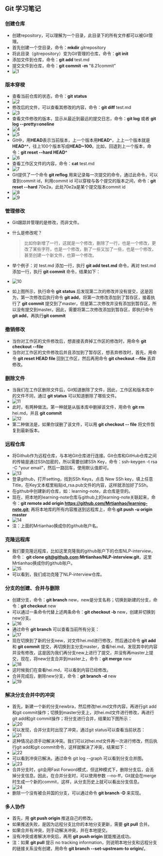 ## Git 学习笔记

### 创建仓库

+ 创建repository，可以理解为一个目录，此目录下的所有文件都可以被Git管理。
+ 首先创建一个空目录，命令：**mkdir** gitrepository
+ 将此目录（gitrepository）变为Git管理的仓库，命令：**git init**
+ 添加文件到仓库，命令：**git add** test.md
+ 提交文件到仓库，命令：**git commit -m** "8.21commit"
+ ![1](https://github.com/Mrtianhao/learning-note/blob/master/gitLearning/images/1.jpg)



### 版本穿梭

+ 查看当前仓库的状态，命令：**git status**
+ ![2](https://github.com/Mrtianhao/learning-note/blob/master/gitLearning/images/2.jpg)
+ 修改后的文件，可以查看其修改的内容，命令：**git diff** test.md
+ ![3](https://github.com/Mrtianhao/learning-note/blob/master/gitLearning/images/3.jpg)
+ 查看文件修改的版本，显示从最近到最远的提交日志，命令：**git log** 或者 **git log --pretty=oneline**
+ ![4](https://github.com/Mrtianhao/learning-note/blob/master/gitLearning/images/4.jpg)
+ ![5](https://github.com/Mrtianhao/learning-note/blob/master/gitLearning/images/5.jpg)
+ Git中，用**HEAD**表示当前版本，上一个版本用**HEAD^**，上上一个版本就是**HEAD^^**，往上100个版本写成**HEAD~100**。比如，回退到上一个版本，命令：**git reset --hard HEAD^**
+ ![6](https://github.com/Mrtianhao/learning-note/blob/master/gitLearning/images/6.jpg)
+ 查看工作区文件的内容，命令：**cat** test.md
+ ![7](https://github.com/Mrtianhao/learning-note/blob/master/gitLearning/images/7.jpg)
+ Git提供了一个命令 **git reflog** 用来记录每一次提交的命令，通过此命令，可以查到commit id，利用commit id 可以穿梭与各个提交的版本之间，命令：**git reset  --hard** 70e2a，此处70e2a是某个提交版本commit id
+ ![8](https://github.com/Mrtianhao/learning-note/blob/master/gitLearning/images/8.jpg)
+ ![9](https://github.com/Mrtianhao/learning-note/blob/master/gitLearning/images/9.jpg)

### 管理修改

+ Git跟踪并管理的是修改，而非文件。

+ 什么是修改呢？

  >比如你新增了一行，这就是一个修改，删除了一行，也是一个修改，更改了某些字符，也是一个修改，删了一些又加了一些，也是一个修改，甚至创建一个新文件，也算一个修改。

+ 举个例子：对 test.md 添加一行，执行 **git add test.md** 命令，再对 test.md 添加一行，执行 **git commit** 命令，结果如下：

+ ![10](https://github.com/Mrtianhao/learning-note/blob/master/gitLearning/images/0.png)

+ 如上图所示，执行命令 **git status** 后发现第二次的修改并没有提交，这是因为，第一次修改后执行命令 **git add**，将第一次修改添加到了暂存区，接着执行了 **git commit** 提交到了master，但是第二次修改并没有添加到暂存区，所以没有提交到master。因此，需要将第二次修改添加到暂存区，即执行命令 **git add**，再执行**git commit**

### 撤销修改

* 当你对工作区的文件修改后，想直接丢弃掉工作区的修改时，用命令 **git checkout --file**
* 当你对工作区的文件修改后并且添加到了暂存区，想丢弃修改时，首先，用命令 **git reset HEAD file** 回到工作区，然后再用命令 **git checkout --file** 丢弃修改。

###  删除文件

* 当我们在工作区删除文件后，Git知道删除了文件，因此，工作区和版本库中的文件不同，通过 **git status** 可以知道删除了哪些文件。
* ![11](https://github.com/Mrtianhao/learning-note/blob/master/gitLearning/images/11.png)
* 此时，有两种做法。第一种就是从版本库中删掉该文件，用命令 **git rm** hei.md，并且 **git commit**
* ![12](https://github.com/Mrtianhao/learning-note/blob/master/gitLearning/images/12.png)
* 第二种做法是，如果你误删了该文件，可以用 **git checkout -- file** 将文件恢复到最新版本。

### 远程仓库

+ 将Github作为远程仓库，与本地Git仓库进行连接。Git仓库和GitHub仓库之间的传输是通过SSh加密的，所以需要创建SSh Key，命令：ssh-keygen -t rsa -C "your email"，然后一路回车，使用默认值即可。
+ ![13](https://github.com/Mrtianhao/learning-note/blob/master/gitLearning/images/13.png)
+ 登录github，打开setting，找到SSh Keys，点击 New SSh key，填上任意Title，在Key文本框里粘贴id_rsa.pub文件的内容，这样就添加好了SSh。
+ 在github中创建新的仓库，如：learning-note，此仓库是空的。
+ 现在，把本地的learning-note仓库与github上的learning-note关联起来，命令：**git remote add origin https://github.com/Mrtianhao/learning-note.git**; 再将本地库的所有内容推送到远程库上，命令:**git push -u origin master**
+ ![14](https://github.com/Mrtianhao/learning-note/blob/master/gitLearning/images/14.png)
+ 注：上面的Mrtianhao换成你的github账户名。

### 克隆远程库

* 我们要克隆远程库，比如这里克隆我的github账户下的仓库NLP-interview，命令： **git clone git@github.com:Mrtianhao/NLP-interview.git**，这里Mrtianhao换成你的github账户。
* ![15](https://github.com/Mrtianhao/learning-note/blob/master/gitLearning/images/15.png)
* 可以看到，我们成功克隆了NLP-interview仓库。

### 分支的创建、合并与删除

* 创建分支，命令：**git branch** new，new是分支名称；切换到新建的分支，命令：**git checkout** new
* 可以通过一条命令代替上述两条命令：**git checkout -b** new，创建并切换到new分支。
* ![16](https://github.com/Mrtianhao/learning-note/blob/master/gitLearning/images/16.png)
* 通过命令 **git branch** 可以查看当前所有分支：
* ![17](https://github.com/Mrtianhao/learning-note/blob/master/gitLearning/images/17.png)
* 现在切换到了新的分支new，对文件hei.md进行修改，然后通过命令 **git add** 和 **git commit** 提交，再切换到主分支master，查看hei.md，发现其中的内容并没有修改，这是因为我们再分支new上进行了提交，并没有再master上提交，现在，将new分支合并到master上，命令：**git merge** new
* ![18](https://github.com/Mrtianhao/learning-note/blob/master/gitLearning/images/18.png)
* 这时候我们在查看hei.md，可以看到内容已经修改。
* 合并完成后，删除new分支，命令：**git branch -d** new
* ![19](https://github.com/Mrtianhao/learning-note/blob/master/gitLearning/images/19.png)

### 解决分支合并中的冲突

* 首先，新建一个新的分支newbra，然后修改hei.md文件内容，再进行git add和git commit操作；切换到master分支上，对hei.md文件进行修改，再进行git add和git commit操作；将分支进行合并，结果如下图所示：
* ![20](https://github.com/Mrtianhao/learning-note/blob/master/gitLearning/images/20.png)
* 可以发现，合并分支时出现了冲突，通过git status可以查看当前状态：
* ![21](https://github.com/Mrtianhao/learning-note/blob/master/gitLearning/images/21.png)
* 这种情况必须手动解决冲突。我们可以对hei.md文件再一次进行修改，然后执行git add和git commit命令，这样就解决了冲突，结果如下：
* ![22](https://github.com/Mrtianhao/learning-note/blob/master/gitLearning/images/22.png)
* 可以看到冲突已解决。通过命令 git log --graph 可以看到分支合并图。
* ![23](https://github.com/Mrtianhao/learning-note/blob/master/gitLearning/images/23.png)
* 合并分支时，git会用Fast Forword模式，但这种模式下，删除分支后，会丢掉分支信息。因此，在合并分支时，可以使用参数 --no-ff，Git就会在merge时生成一个新的commit，这样，从分支历史上就可以看出分支信息。
* ![24](https://github.com/Mrtianhao/learning-note/blob/master/gitLearning/images/24.png)
* 删除一个没有被合并国的分支，可以通过命令 **git branch -D <name>** 来实现。

### 多人协作

* 首先，用 **git push origin <branch-name>** 推送自己的修改。
* 如果推送失败，是因为远程分支比你的本地分支更新，需要 **git pull** 合并。
* 如果合并有冲突，则手动解决冲突，并在本地提交。
* 没有冲突或者解决冲突后，再用 **git push origin <branch-name>** 就能推送成功。
* 注：如果 **git pull** 提示 no tracking information，则说明本地分支和远程分支的链接关系没有创建，用命令 **git branch --set-upstream-to <branch-name> origin/<branch-name>**。
